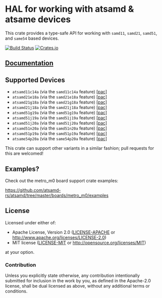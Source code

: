 # HAL for working with atsamd & atsame devices

This crate provides a type-safe API for working with `samd11`, `samd21`, `samd51`, and `same54` based devices.

[![Build Status](https://travis-ci.org/atsamd-rs/atsamd.svg?branch=master)](https://travis-ci.org/atsamd-rs/atsamd)
[![Crates.io](https://img.shields.io/crates/v/atsamd-hal.svg)](https://crates.io/crates/atsamd-hal)

## [Documentation](https://docs.rs/atsamd-hal)

## Supported Devices

* `atsamd11c14a` (via the `samd11c14a` feature) [[pac]](https://github.com/atsamd-rs/atsamd/tree/master/pac/atsamd11c14a)
* `atsamd21e18a` (via the `samd21e18a` feature) [[pac]](https://github.com/atsamd-rs/atsamd/tree/master/pac/atsamd21e18a)
* `atsamd21g18a` (via the `samd21g18a` feature) [[pac]](https://github.com/atsamd-rs/atsamd/tree/master/pac/atsamd21g18a)
* `atsamd21j18a` (via the `samd21j18a` feature) [[pac]](https://github.com/atsamd-rs/atsamd/tree/master/pac/atsamd21j18a)
* `atsamd51g19a` (via the `samd51g19a` feature) [[pac]](https://github.com/atsamd-rs/atsamd/tree/master/pac/atsamd51g19a)
* `atsamd51j19a` (via the `samd51j19a` feature) [[pac]](https://github.com/atsamd-rs/atsamd/tree/master/pac/atsamd51j19a)
* `atsamd51j20a` (via the `samd51j20a` feature) [[pac]](https://github.com/atsamd-rs/atsamd/tree/master/pac/atsamd51j20a)
* `atsamd51n20a` (via the `samd51n20a` feature) [[pac]](https://github.com/atsamd-rs/atsamd/tree/master/pac/atsamd51n20a)
* `atsamd51p19a` (via the `samd51p19a` feature) [[pac]](https://github.com/atsamd-rs/atsamd/tree/master/pac/atsamd51p19a)
* `atsame54p20a` (via the `same54p20a` feature) [[pac]](https://github.com/atsamd-rs/atsamd/tree/master/pac/atsame54p20a)

This crate can support other variants in a similar fashion; pull requests for this are welcomed!

## Examples?

Check out the metro_m0 board support crate examples:

https://github.com/atsamd-rs/atsamd/tree/master/boards/metro_m0/examples

## License

Licensed under either of:

- Apache License, Version 2.0 ([LICENSE-APACHE](https://github.com/atsamd-rs/atsamd/blob/master/LICENSE-APACHE) or
  http://www.apache.org/licenses/LICENSE-2.0)
- MIT license ([LICENSE-MIT](https://github.com/atsamd-rs/atsamd/blob/master/LICENSE-MIT) or http://opensource.org/licenses/MIT)

at your option.

### Contribution

Unless you explicitly state otherwise, any contribution intentionally submitted
for inclusion in the work by you, as defined in the Apache-2.0 license, shall
be dual licensed as above, without any additional terms or conditions.
